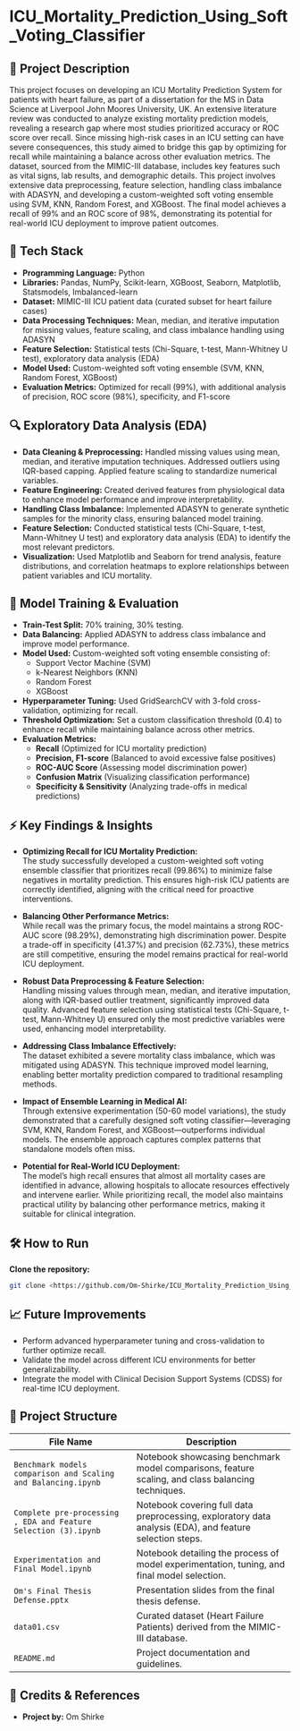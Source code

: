 # ICU_Mortality_Prediction_Using_Soft_Voting_Classifier

## 📌 Project Description

This project focuses on developing an ICU Mortality Prediction System for patients with heart failure, as part of a dissertation for the MS in Data Science at Liverpool John Moores University, UK. An extensive literature review was conducted to analyze existing mortality prediction models, revealing a research gap where most studies prioritized accuracy or ROC score over recall. Since missing high-risk cases in an ICU setting can have severe consequences, this study aimed to bridge this gap by optimizing for recall while maintaining a balance across other evaluation metrics. The dataset, sourced from the MIMIC-III database, includes key features such as vital signs, lab results, and demographic details. This project involves extensive data preprocessing, feature selection, handling class imbalance with ADASYN, and developing a custom-weighted soft voting ensemble using SVM, KNN, Random Forest, and XGBoost. The final model achieves a recall of 99% and an ROC score of 98%, demonstrating its potential for real-world ICU deployment to improve patient outcomes.

## 🔧 Tech Stack  

- **Programming Language:** Python  
- **Libraries:** Pandas, NumPy, Scikit-learn, XGBoost, Seaborn, Matplotlib, Statsmodels, Imbalanced-learn  
- **Dataset:** MIMIC-III ICU patient data (curated subset for heart failure cases)  
- **Data Processing Techniques:** Mean, median, and iterative imputation for missing values, feature scaling, and class imbalance handling using ADASYN  
- **Feature Selection:** Statistical tests (Chi-Square, t-test, Mann-Whitney U test), exploratory data analysis (EDA)
- **Model Used:** Custom-weighted soft voting ensemble (SVM, KNN, Random Forest, XGBoost)  
- **Evaluation Metrics:** Optimized for recall (99%), with additional analysis of precision, ROC score (98%), specificity, and F1-score  

## 🔍 Exploratory Data Analysis (EDA)  

- **Data Cleaning & Preprocessing:** Handled missing values using mean, median, and iterative imputation techniques. Addressed outliers using IQR-based capping. Applied feature scaling to standardize numerical variables.  
- **Feature Engineering:** Created derived features from physiological data to enhance model performance and improve interpretability.  
- **Handling Class Imbalance:** Implemented ADASYN to generate synthetic samples for the minority class, ensuring balanced model training.  
- **Feature Selection:** Conducted statistical tests (Chi-Square, t-test, Mann-Whitney U test) and exploratory data analysis (EDA) to identify the most relevant predictors.  
- **Visualization:** Used Matplotlib and Seaborn for trend analysis, feature distributions, and correlation heatmaps to explore relationships between patient variables and ICU mortality.  

## 🚀 Model Training & Evaluation  

- **Train-Test Split:** 70% training, 30% testing.  
- **Data Balancing:** Applied ADASYN to address class imbalance and improve model performance.  
- **Model Used:** Custom-weighted soft voting ensemble consisting of:  
  - Support Vector Machine (SVM)  
  - k-Nearest Neighbors (KNN)  
  - Random Forest  
  - XGBoost  
- **Hyperparameter Tuning:** Used GridSearchCV with 3-fold cross-validation, optimizing for recall.  
- **Threshold Optimization:** Set a custom classification threshold (0.4) to enhance recall while maintaining balance across other metrics.  
- **Evaluation Metrics:**  
  - **Recall** (Optimized for ICU mortality prediction)  
  - **Precision, F1-score** (Balanced to avoid excessive false positives)  
  - **ROC-AUC Score** (Assessing model discrimination power)  
  - **Confusion Matrix** (Visualizing classification performance)  
  - **Specificity & Sensitivity** (Analyzing trade-offs in medical predictions)  

## ⚡ Key Findings & Insights  

- **Optimizing Recall for ICU Mortality Prediction:**  
  The study successfully developed a custom-weighted soft voting ensemble classifier that prioritizes recall (99.86%) to minimize false negatives in mortality prediction. This ensures high-risk ICU patients are correctly identified, aligning with the critical need for proactive interventions.  

- **Balancing Other Performance Metrics:**  
  While recall was the primary focus, the model maintains a strong ROC-AUC score (98.29%), demonstrating high discrimination power. Despite a trade-off in specificity (41.37%) and precision (62.73%), these metrics are still competitive, ensuring the model remains practical for real-world ICU deployment.  

- **Robust Data Preprocessing & Feature Selection:**  
  Handling missing values through mean, median, and iterative imputation, along with IQR-based outlier treatment, significantly improved data quality. Advanced feature selection using statistical tests (Chi-Square, t-test, Mann-Whitney U) ensured only the most predictive variables were used, enhancing model interpretability.  

- **Addressing Class Imbalance Effectively:**  
  The dataset exhibited a severe mortality class imbalance, which was mitigated using ADASYN. This technique improved model learning, enabling better mortality prediction compared to traditional resampling methods.  

- **Impact of Ensemble Learning in Medical AI:**  
  Through extensive experimentation (50-60 model variations), the study demonstrated that a carefully designed soft voting classifier—leveraging SVM, KNN, Random Forest, and XGBoost—outperforms individual models. The ensemble approach captures complex patterns that standalone models often miss.  

- **Potential for Real-World ICU Deployment:**  
  The model’s high recall ensures that almost all mortality cases are identified in advance, allowing hospitals to allocate resources effectively and intervene earlier. While prioritizing recall, the model also maintains practical utility by balancing other performance metrics, making it suitable for clinical integration.  

## 🛠 How to Run
**Clone the repository:**
   ```bash
   git clone <https://github.com/Om-Shirke/ICU_Mortality_Prediction_Using_Soft_Voting_Classifier.git>
```
## 📈 Future Improvements  

- Perform advanced hyperparameter tuning and cross-validation to further optimize recall.  
- Validate the model across different ICU environments for better generalizability.  
- Integrate the model with Clinical Decision Support Systems (CDSS) for real-time ICU deployment.  
## 📂 Project Structure  

| File Name                                              | Description |
|--------------------------------------------------------|-------------|
| `Benchmark models comparison and Scaling and Balancing.ipynb` | Notebook showcasing benchmark model comparisons, feature scaling, and class balancing techniques. |
| `Complete pre-processing , EDA and Feature Selection (3).ipynb` | Notebook covering full data preprocessing, exploratory data analysis (EDA), and feature selection steps. |
| `Experimentation and Final Model.ipynb`                | Notebook detailing the process of model experimentation, tuning, and final model selection. |
| `Om's Final Thesis Defense.pptx`                       | Presentation slides from the final thesis defense. |
| `data01.csv`                                           | Curated dataset (Heart Failure Patients) derived from the MIMIC-III database. |
| `README.md`                                            | Project documentation and guidelines. |

## 📢 Credits & References

- **Project by:** Om Shirke
